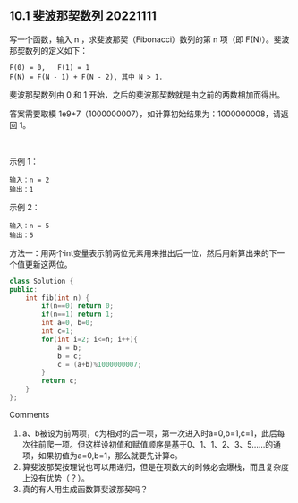 ## 10.1 斐波那契数列 20221111

写一个函数，输入 n ，求斐波那契（Fibonacci）数列的第 n 项（即 F(N)）。斐波那契数列的定义如下：

    F(0) = 0,   F(1) = 1
    F(N) = F(N - 1) + F(N - 2), 其中 N > 1.

斐波那契数列由 0 和 1 开始，之后的斐波那契数就是由之前的两数相加而得出。

答案需要取模 1e9+7（1000000007），如计算初始结果为：1000000008，请返回 1。

 

示例 1：

    输入：n = 2
    输出：1

示例 2：

    输入：n = 5
    输出：5

方法一：用两个int变量表示前两位元素用来推出后一位，然后用新算出来的下一个值更新这两位。

```c++
class Solution {
public:
    int fib(int n) {
        if(n==0) return 0;
        if(n==1) return 1;
        int a=0, b=0;
        int c=1;
        for(int i=2; i<=n; i++){
            a = b;
            b = c;
            c = (a+b)%1000000007;
        }
        return c;
    }
};
```

Comments
1. a、b被设为前两项，c为相对的后一项，第一次进入时a=0,b=1,c=1，此后每次往前爬一项。但这样设初值和赋值顺序是基于0、1、1、2、3、5……的通项，如果初值为a=0,b=1，那么就要先计算c。
2. 算斐波那契按理说也可以用递归，但是在项数大的时候必会爆栈，而且复杂度上没有优势（？）。
3. 真的有人用生成函数算斐波那契吗？